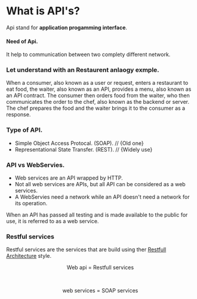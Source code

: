 # What is API's?
Api stand for **application progamming interface**.

#### Need of Api.
It help to communication between two complety different network.


### Let understand with an Restaurent anlaogy exmple.
When a consumer, also known as a user or request, enters a restaurant to eat food, 
the waiter, also known as an API, provides a menu, also known as an API contract. 
The consumer then orders food from the waiter, who then communicates the order to the chef, 
also known as the backend or server. 
The chef prepares the food and the waiter brings it to the consumer as a response.

### Type of API.
- Simple Object Access Protocal. (SOAP). // {Old one}
- Representational State Transfer. (REST). // {Widely use}

### API vs WebServies.
- Web services are an API wrapped by HTTP.
- Not all web services are APIs, but all API can be considered as a web services.
- A WebServies need a network while an API doesn't need a network for its operation.

When an API has passed all testing and is made available to the public for use, it is referred to as a web service.

### Restful services 
Restful services are the services that are build using ther [Restfull Architecture](https://link-url-here.org) style.

<p align="center">Web api = Restfull services</p> <br/>
<p align="center">web services = SOAP services</p>